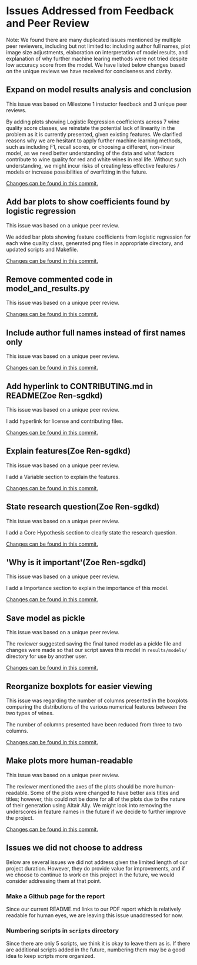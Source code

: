 # Issues Addressed from Feedback and Peer Review

Note: We found there are many duplicated issues mentioned by multiple peer reviewers, including but not limited to: including author full names, plot image size adjustments, elaboration on interpretation of model results, and explanation of why further machine learing methods were not tried despite low accuracy score from the model. We have listed below changes based on the unique reviews we have received for conciseness and clarity.

## Expand on model results analysis and conclusion

This issue was based on Milestone 1 instuctor feedback and 3 unique peer reviews.

By adding plots showing Logistic Regression coefficients across 7 wine quality score classes, we reinstate the potential lack of linearity in the problem as it is currently presented, given existing features. We clarified reasons why we are hesitant to apply further machine learning methods, such as including F1, recall scores, or choosing a different, non-linear model, as we need better understanding of the data and what factors contribute to wine quality for red and white wines in real life. Without such understanding, we might incur risks of creating less effective features / models or increase possibilities of overfitting in the future.

[Changes can be found in this commit.](https://github.com/UBC-MDS/wine-quality-regressor-group-2/commit/83f242190b96a2b6cd2269380d224060fba22619)

## Add bar plots to show coefficients found by logistic regression

This issue was based on a unique peer review.

We added bar plots showing feature coefficients from logistic regression for each wine quality class, generated png files in appropriate directory, and updated scripts and Makefile.

[Changes can be found in this commit.](https://github.com/UBC-MDS/wine-quality-regressor-group-2/commit/e57f3f91fc2f6178ab918765ff792ebc7202990a)

## Remove commented code in model_and_results.py

This issue was based on a unique peer review.

[Changes can be found in this commit.](https://github.com/UBC-MDS/wine-quality-regressor-group-2/commit/64ea5df99d77b40d095f081705712fdd41f6db7d)

## Include author full names instead of first names only

This issue was based on a unique peer review.

[Changes can be found in this commit.](https://github.com/UBC-MDS/wine-quality-regressor-group-2/commit/e4c8b3ba198df9152ee66ebf02696874ac785b5a)

## Add hyperlink to CONTRIBUTING.md in README(Zoe Ren-sgdkd)

This issue was based on a unique peer review.

I add hyperlink for license and contributing files.

[Changes can be found in this commit.](https://github.com/UBC-MDS/wine-quality-regressor-group-2/commit/2becbaf6902d36735200d0f4ed479eeac56272e0)

## Explain features(Zoe Ren-sgdkd)

This issue was based on a unique peer review.

I add a Variable section to explain the features.

[Changes can be found in this commit.](https://github.com/UBC-MDS/wine-quality-regressor-group-2/commit/4998937fd7f9dc89ea8ebcbab1c71a362d1ee349)

## State research question(Zoe Ren-sgdkd)

This issue was based on a unique peer review.

I add a Core Hypothesis section to clearly state the research question.

[Changes can be found in this commit.](https://github.com/UBC-MDS/wine-quality-regressor-group-2/commit/89a5bea59c14b052789c6203d7a357688bfae76b)

## 'Why is it important'(Zoe Ren-sgdkd)

This issue was based on a unique peer review.

I add a Importance section to explain the importance of this model.

[Changes can be found in this commit.](https://github.com/UBC-MDS/wine-quality-regressor-group-2/commit/bf1f01c7c855d1f202f33352c2ae37702e121728)

## Save model as pickle

This issue was based on a unique peer review.

The reviewer suggested saving the final tuned model as a pickle file and changes were made so that our script saves this model in `results/models/` directory for use by another user.

[Changes can be found in this commit.](https://github.com/UBC-MDS/wine-quality-regressor-group-2/commit/4026d568c9934c242b83af4c39d25017d02bc254)

## Reorganize boxplots for easier viewing

This issue was regarding the number of columns presented in the boxplots comparing the
distributions of the various numerical features between the two types of wines.

The number of columns presented have been reduced from three to two columns.

[Changes can be found in this commit.](https://github.com/UBC-MDS/wine-quality-regressor-group-2/commit/788af37afba3339024771c16093d87b6ef6dbf4d)

## Make plots more human-readable

This issue was based on a unique peer review.

The reviewer mentioned the axes of the plots should be more human-readable. Some of the plots were changed to have better axis titles and titles; however, this could not
be done for all of the plots due to the nature of their generation using Altair Ally. We might look into removing the underscores in feature names in the future if we decide to further improve the project.

[Changes can be found in this commit.](https://github.com/UBC-MDS/wine-quality-regressor-group-2/commit/f6dbdfa6882a2cf1fa0eab2732dadb147819fb01)

## Issues we did not choose to address

Below are several issues we did not address given the limited length of our project duration. However, they do provide value for improvements, and if we choose to continue to work on this project in the future, we would consider addressing them at that point.

### Make a Github page for the report

Since our current README.md links to our PDF report which is relatively readable for human eyes, we are leaving this issue unaddressed for now.

### Numbering scripts in `scripts` directory

Since there are only 5 scripts, we think it is okay to leave them as is. If there are additional scripts added in the future, numbering them may be a good idea to keep scripts more organized.